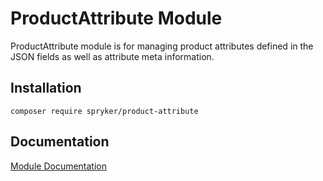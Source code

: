 # ProductAttribute Module

ProductAttribute module is for managing product attributes defined in the JSON fields as well as attribute meta information.

## Installation

```
composer require spryker/product-attribute
```

## Documentation

[Module Documentation](https://academy.spryker.com/developing_with_spryker/module_guide/products/product/product.html)
